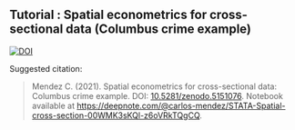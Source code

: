 ## Tutorial : Spatial econometrics for cross-sectional data (Columbus crime example)

[![DOI](https://zenodo.org/badge/387109687.svg)](https://zenodo.org/badge/latestdoi/387109687)

Suggested citation:


> Mendez C. (2021). Spatial econometrics for cross-sectional data: Columbus crime example. DOI: [10.5281/zenodo.5151076](https://doi.org/10.5281/zenodo.5151076). Notebook available at https://deepnote.com/@carlos-mendez/STATA-Spatial-cross-section-00WMK3sKQl-z6oVRkTQgCQ.
